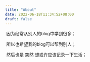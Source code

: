 ```yaml
---
title: "About"
date: 2022-06-18T11:34:52+08:00
draft: false
---
```


​	因为经常从别人的blog中学到很多；

​	所以也希望我的blog可以帮到别人；

​	然后也是 突然 想或许应该记录一下生活；